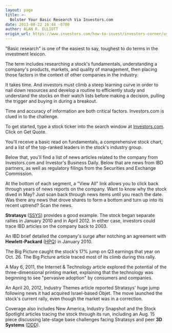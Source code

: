 ```yaml
---
layout: page
title: >-
  Bolster Your Basic Research Via Investors.com
date: 2013-08-22 16:44 -0700
author: ALAN R. ELLIOTT
origin_url: https://www.investors.com/how-to-invest/investors-corner/using-investorscom-as-a-research-tool/
---
```


"Basic research" is one of the easiest to say, toughest to do terms in the investment lexicon.

The term includes researching a stock's fundamentals, understanding a company's products, markets, and quality of management, then placing those factors in the context of other companies in the industry.

It takes time. And investors must climb a steep learning curve in order to nail down resources and develop a routine to efficiently study and understand the stocks on their watch lists before making a decision, pulling the trigger and buying in during a breakout.

Time and accuracy of information are both critical factors. Investors.com is clued in to the challenge.

To get started, type a stock ticker into the search window at [Investors.com](https://www.investors.com/default.aspx). Click on Get Quote.

You'll receive a basic read on fundamentals, a comprehensive stock chart, and a list of the top-ranked leaders in the stock's industry group.

Below that, you'll find a list of news articles related to the company from Investors.com and Investor's Business Daily. Below that are news from IBD partners, as well as regulatory filings from the Securities and Exchange Commission.

At the bottom of each segment, a "View All" link allows you to click back through years of news reports on the company. Want to know why the stock dived in May? Just scan back through news items until you reach the date. Was there any news that drove shares to form a bottom and turn up into its recent uptrend? Scan the news.

**Stratasys** ([SSYS](https://research.investors.com/quote.aspx?symbol=SSYS)) provides a good example. The stock began separate rallies in January 2010 and in April 2012. In either case, investors could trace IBD articles on the company back to 2003.

An IBD brief detailed the company's surge after notching an agreement with **Hewlett-Packard** ([HPQ](https://research.investors.com/quote.aspx?symbol=HPQ)) in January 2010.

The Big Picture caught the stock's 17% jump on Q3 earnings that year on Oct. 26. The Big Picture article traced most of its climb during this rally.

A May 6, 2011, the Internet & Technology article explored the potential of the three-dimensional printing market, explaining that the technology was beginning to see "pervasive adoption" by consumers and companies.

An April 20, 2012, Industry Themes article reported Stratasys' huge jump following news it had acquired Israel-based Objet. The move launched the stock's current rally, even though the market was in a correction.

Coverage also includes New America, Industry Snapshot and the Stock Spotlight articles tracing the stock through its run, including an Aug. 15 piece discussing late-stage base challenges facing Stratasys and peer **3D Systems** ([DDD](https://research.investors.com/quote.aspx?symbol=DDD)).
